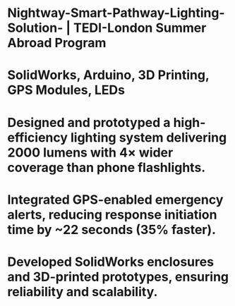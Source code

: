 # Nightway-Smart-Pathway-Lighting-Solution- | TEDI-London Summer Abroad Program 
# SolidWorks, Arduino, 3D Printing, GPS Modules, LEDs
# Designed and prototyped a high-efficiency lighting system delivering 2000 lumens with 4× wider coverage than phone flashlights.
# Integrated GPS-enabled emergency alerts, reducing response initiation time by ~22 seconds (35% faster).
# Developed SolidWorks enclosures and 3D-printed prototypes, ensuring reliability and scalability.
